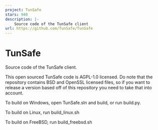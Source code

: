 ```yaml
---
project: TunSafe
stars: 940
description: |-
    Source code of the TunSafe client 
url: https://github.com/TunSafe/TunSafe
---
```


# TunSafe
Source code of the TunSafe client.

This open sourced TunSafe code is AGPL-1.0 licensed. Do note that the repository contains BSD and OpenSSL licensed files, so if you want to release a version based off of this repository you need to take that into account.

To build on Windows, open TunSafe.sln and build, or run build.py.

To build on Linux, run build_linux.sh

To build on FreeBSD, run build_freebsd.sh


